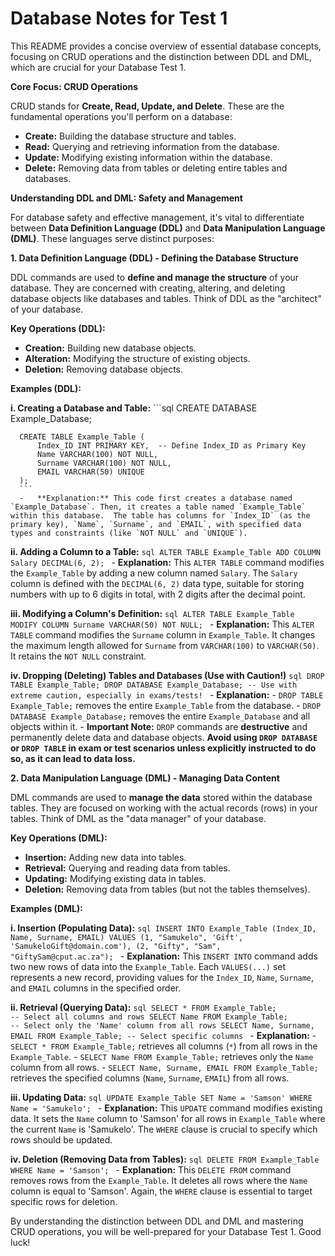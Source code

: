 # Database Notes for Test 1

This README provides a concise overview of essential database concepts, focusing on CRUD operations and the distinction between DDL and DML, which are crucial for your Database Test 1.

**Core Focus: CRUD Operations**

CRUD stands for **Create, Read, Update, and Delete**. These are the fundamental operations you'll perform on a database:

-   **Create:** Building the database structure and tables.
-   **Read:** Querying and retrieving information from the database.
-   **Update:** Modifying existing information within the database.
-   **Delete:** Removing data from tables or deleting entire tables and databases.

**Understanding DDL and DML: Safety and Management**

For database safety and effective management, it's vital to differentiate between **Data Definition Language (DDL)** and **Data Manipulation Language (DML)**. These languages serve distinct purposes:

**1. Data Definition Language (DDL) - Defining the Database Structure**

DDL commands are used to **define and manage the structure** of your database. They are concerned with creating, altering, and deleting database objects like databases and tables. Think of DDL as the "architect" of your database.

   **Key Operations (DDL):**

   -   **Creation:** Building new database objects.
   -   **Alteration:** Modifying the structure of existing objects.
   -   **Deletion:** Removing database objects.

   **Examples (DDL):**

   **i. Creating a Database and Table:**
      ```sql
      CREATE DATABASE Example_Database;

      CREATE TABLE Example_Table (
          Index_ID INT PRIMARY KEY,  -- Define Index_ID as Primary Key
          Name VARCHAR(100) NOT NULL,
          Surname VARCHAR(100) NOT NULL,
          EMAIL VARCHAR(50) UNIQUE
      );
      ```
      -   **Explanation:** This code first creates a database named `Example_Database`. Then, it creates a table named `Example_Table` within this database.  The table has columns for `Index_ID` (as the primary key), `Name`, `Surname`, and `EMAIL`, with specified data types and constraints (like `NOT NULL` and `UNIQUE`).

   **ii. Adding a Column to a Table:**
      ```sql
      ALTER TABLE Example_Table
      ADD COLUMN Salary DECIMAL(6, 2);
      ```
      -   **Explanation:** This `ALTER TABLE` command modifies the `Example_Table` by adding a new column named `Salary`. The `Salary` column is defined with the `DECIMAL(6, 2)` data type, suitable for storing numbers with up to 6 digits in total, with 2 digits after the decimal point.

   **iii. Modifying a Column's Definition:**
      ```sql
      ALTER TABLE Example_Table
      MODIFY COLUMN Surname VARCHAR(50) NOT NULL;
      ```
      -   **Explanation:** This `ALTER TABLE` command modifies the `Surname` column in `Example_Table`. It changes the maximum length allowed for `Surname` from `VARCHAR(100)` to `VARCHAR(50)`.  It retains the `NOT NULL` constraint.

   **iv. Dropping (Deleting) Tables and Databases (Use with Caution!)**
      ```sql
      DROP TABLE Example_Table;
      DROP DATABASE Example_Database; -- Use with extreme caution, especially in exams/tests!
      ```
      -   **Explanation:**
          -   `DROP TABLE Example_Table;` removes the entire `Example_Table` from the database.
          -   `DROP DATABASE Example_Database;` removes the entire `Example_Database` and all objects within it.
          -   **Important Note:**  `DROP` commands are **destructive** and permanently delete data and database objects. **Avoid using `DROP DATABASE` or `DROP TABLE` in exam or test scenarios unless explicitly instructed to do so, as it can lead to data loss.**

**2. Data Manipulation Language (DML) - Managing Data Content**

DML commands are used to **manage the data** stored within the database tables. They are focused on working with the actual records (rows) in your tables. Think of DML as the "data manager" of your database.

   **Key Operations (DML):**

   -   **Insertion:** Adding new data into tables.
   -   **Retrieval:** Querying and reading data from tables.
   -   **Updating:** Modifying existing data in tables.
   -   **Deletion:** Removing data from tables (but not the tables themselves).

   **Examples (DML):**

   **i. Insertion (Populating Data):**
      ```sql
      INSERT INTO Example_Table (Index_ID, Name, Surname, EMAIL)
      VALUES
          (1, "Samukelo", 'Gift', 'SamukeloGift@domain.com'),
          (2, "Gifty", "Sam", "GiftySam@cput.ac.za");
      ```
      -   **Explanation:** This `INSERT INTO` command adds two new rows of data into the `Example_Table`.  Each `VALUES(...)` set represents a new record, providing values for the `Index_ID`, `Name`, `Surname`, and `EMAIL` columns in the specified order.

   **ii. Retrieval (Querying Data):**
      ```sql
      SELECT * FROM Example_Table;                -- Select all columns and rows
      SELECT Name FROM Example_Table;              -- Select only the 'Name' column from all rows
      SELECT Name, Surname, EMAIL FROM Example_Table; -- Select specific columns
      ```
      -   **Explanation:**
          -   `SELECT * FROM Example_Table;` retrieves all columns (`*`) from all rows in the `Example_Table`.
          -   `SELECT Name FROM Example_Table;` retrieves only the `Name` column from all rows.
          -   `SELECT Name, Surname, EMAIL FROM Example_Table;` retrieves the specified columns (`Name`, `Surname`, `EMAIL`) from all rows.

   **iii. Updating Data:**
      ```sql
      UPDATE Example_Table
      SET Name = 'Samson'
      WHERE Name = 'Samukelo';
      ```
      -   **Explanation:** This `UPDATE` command modifies existing data. It sets the `Name` column to 'Samson' for all rows in `Example_Table` where the current `Name` is 'Samukelo'. The `WHERE` clause is crucial to specify which rows should be updated.

   **iv. Deletion (Removing Data from Tables):**
      ```sql
      DELETE FROM Example_Table
      WHERE Name = 'Samson';
      ```
      -   **Explanation:** This `DELETE FROM` command removes rows from the `Example_Table`.  It deletes all rows where the `Name` column is equal to 'Samson'.  Again, the `WHERE` clause is essential to target specific rows for deletion.

By understanding the distinction between DDL and DML and mastering CRUD operations, you will be well-prepared for your Database Test 1. Good luck!
